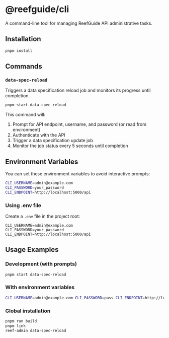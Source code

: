# @reefguide/cli

A command-line tool for managing ReefGuide API administrative tasks.

## Installation

```bash
pnpm install
```

## Commands

### `data-spec-reload`

Triggers a data specification reload job and monitors its progress until completion.

```bash
pnpm start data-spec-reload
```

This command will:

1. Prompt for API endpoint, username, and password (or read from environment)
2. Authenticate with the API
3. Trigger a data specification update job
4. Monitor the job status every 5 seconds until completion

## Environment Variables

You can set these environment variables to avoid interactive prompts:

```bash
CLI_USERNAME=admin@example.com
CLI_PASSWORD=your_password
CLI_ENDPOINT=http://localhost:5000/api
```

### Using .env file

Create a `.env` file in the project root:

```env
CLI_USERNAME=admin@example.com
CLI_PASSWORD=your_password
CLI_ENDPOINT=http://localhost:5000/api
```

## Usage Examples

### Development (with prompts)

```bash
pnpm start data-spec-reload
```

### With environment variables

```bash
CLI_USERNAME=admin@example.com CLI_PASSWORD=pass CLI_ENDPOINT=http://localhost:5000/api npm run dev data-spec-reload
```

### Global installation

```bash
pnpm run build
pnpm link
reef-admin data-spec-reload
```
